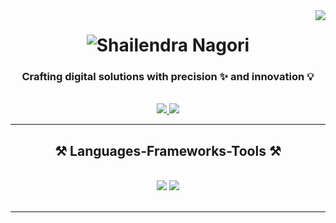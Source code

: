 <img align="right" src="https://visitor-badge.laobi.icu/badge?page_id=Shelunagori.Shelunagori&left_color=red&right_color=black" />

<h1 align="center">
<img src="https://readme-typing-svg.herokuapp.com?font=Fira+Code&pause=1000&color=F71F13&center=true&vCenter=true&random=false&width=435&lines=Hi+There!+%F0%9F%91%8B;I'm+Shailendra;Software+Engineer" alt="Shailendra Nagori" />
</h1>

<h3 align="center">Crafting digital solutions with precision ✨ and innovation 💡</h3>
<br />
<div align="center">   
  <a href="[https://linkedin.com/in/pedro-sales-muniz](https://www.linkedin.com/in/shailendranagori/)" target="_blank">
    <img src="https://img.shields.io/badge/LinkedIn-0077B5?style=for-the-badge&logo=linkedin&logoColor=white" target="_blank" />
  </a>
  <a href="mailto:shailendranagori7@gmail.com">
    <img src="https://img.shields.io/badge/Gmail-333333?style=for-the-badge&logo=gmail&logoColor=red" />
  </a>
</div>
 <hr/>
 
<h2 align="center">⚒️ Languages-Frameworks-Tools ⚒️</h2>
<br/>
<div align="center">
  <img src="https://skillicons.dev/icons?i=nodejs,javascript,typescript,express,php,firebase,mongodb,mysql,redis," />  
  <img src="https://skillicons.dev/icons?i=aws,gcp,docker,github,git,vscode" />
    <br>
</div>

<br/>
<hr/>
